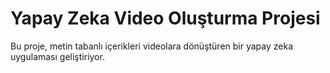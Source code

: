 # Yapay Zeka Video Oluşturma Projesi
Bu proje, metin tabanlı içerikleri videolara dönüştüren bir yapay zeka uygulaması geliştiriyor.
